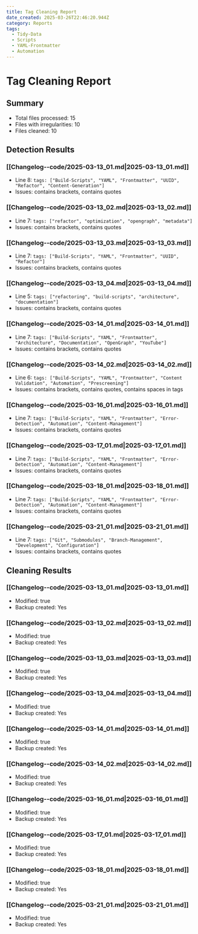 ```yaml
---
title: Tag Cleaning Report
date_created: 2025-03-26T22:46:20.944Z
category: Reports
tags:
  - Tidy-Data
  - Scripts
  - YAML-Frontmatter
  - Automation
---
```


# Tag Cleaning Report

## Summary
- Total files processed: 15
- Files with irregularities: 10
- Files cleaned: 10

## Detection Results
### [[Changelog--code/2025-03-13_01.md|2025-03-13_01.md]]
* Line 8: `tags: ["Build-Scripts", "YAML", "Frontmatter", "UUID", "Refactor", "Content-Generation"]`
* Issues: contains brackets, contains quotes

### [[Changelog--code/2025-03-13_02.md|2025-03-13_02.md]]
* Line 7: `tags: ["refactor", "optimization", "opengraph", "metadata"]`
* Issues: contains brackets, contains quotes

### [[Changelog--code/2025-03-13_03.md|2025-03-13_03.md]]
* Line 7: `tags: ["Build-Scripts", "YAML", "Frontmatter", "UUID", "Refactor"]`
* Issues: contains brackets, contains quotes

### [[Changelog--code/2025-03-13_04.md|2025-03-13_04.md]]
* Line 5: `tags: ["refactoring", "build-scripts", "architecture", "documentation"]`
* Issues: contains brackets, contains quotes

### [[Changelog--code/2025-03-14_01.md|2025-03-14_01.md]]
* Line 7: `tags: ["Build-Scripts", "YAML", "Frontmatter", "Architecture", "Documentation", "OpenGraph", "YouTube"]`
* Issues: contains brackets, contains quotes

### [[Changelog--code/2025-03-14_02.md|2025-03-14_02.md]]
* Line 6: `tags: ["Build-Scripts", "YAML", "Frontmatter", "Content Validation", "Automation", "Prescreening"]`
* Issues: contains brackets, contains quotes, contains spaces in tags

### [[Changelog--code/2025-03-16_01.md|2025-03-16_01.md]]
* Line 7: `tags: ["Build-Scripts", "YAML", "Frontmatter", "Error-Detection", "Automation", "Content-Management"]`
* Issues: contains brackets, contains quotes

### [[Changelog--code/2025-03-17_01.md|2025-03-17_01.md]]
* Line 7: `tags: ["Build-Scripts", "YAML", "Frontmatter", "Error-Detection", "Automation", "Content-Management"]`
* Issues: contains brackets, contains quotes

### [[Changelog--code/2025-03-18_01.md|2025-03-18_01.md]]
* Line 7: `tags: ["Build-Scripts", "YAML", "Frontmatter", "Error-Detection", "Automation", "Content-Management"]`
* Issues: contains brackets, contains quotes

### [[Changelog--code/2025-03-21_01.md|2025-03-21_01.md]]
* Line 7: `tags: ["Git", "Submodules", "Branch-Management", "Development", "Configuration"]`
* Issues: contains brackets, contains quotes


## Cleaning Results
### [[Changelog--code/2025-03-13_01.md|2025-03-13_01.md]]
* Modified: true
* Backup created: Yes

### [[Changelog--code/2025-03-13_02.md|2025-03-13_02.md]]
* Modified: true
* Backup created: Yes

### [[Changelog--code/2025-03-13_03.md|2025-03-13_03.md]]
* Modified: true
* Backup created: Yes

### [[Changelog--code/2025-03-13_04.md|2025-03-13_04.md]]
* Modified: true
* Backup created: Yes

### [[Changelog--code/2025-03-14_01.md|2025-03-14_01.md]]
* Modified: true
* Backup created: Yes

### [[Changelog--code/2025-03-14_02.md|2025-03-14_02.md]]
* Modified: true
* Backup created: Yes

### [[Changelog--code/2025-03-16_01.md|2025-03-16_01.md]]
* Modified: true
* Backup created: Yes

### [[Changelog--code/2025-03-17_01.md|2025-03-17_01.md]]
* Modified: true
* Backup created: Yes

### [[Changelog--code/2025-03-18_01.md|2025-03-18_01.md]]
* Modified: true
* Backup created: Yes

### [[Changelog--code/2025-03-21_01.md|2025-03-21_01.md]]
* Modified: true
* Backup created: Yes

